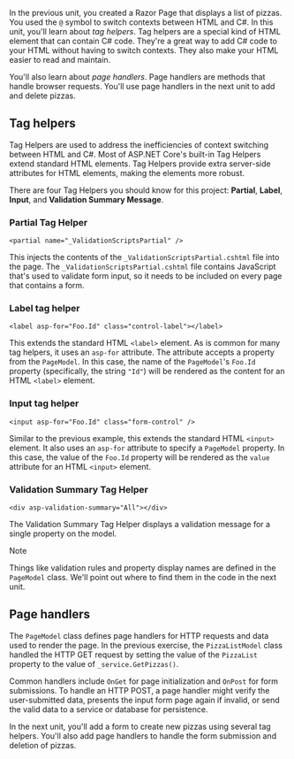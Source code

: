 In the previous unit, you created a Razor Page that displays a list of pizzas. You used the `@` symbol to switch contexts between HTML and C#. In this unit, you'll learn about *tag helpers*. Tag helpers are a special kind of HTML element that can contain C# code. They're a great way to add C# code to your HTML without having to switch contexts. They also make your HTML easier to read and maintain.

You'll also learn about *page handlers*. Page handlers are methods that handle browser requests. You'll use page handlers in the next unit to add and delete pizzas.

## Tag helpers

Tag Helpers are used to address the inefficiencies of context switching between HTML and C#. Most of ASP.NET Core's built-in Tag Helpers extend standard HTML elements. Tag Helpers provide extra server-side attributes for HTML elements, making the elements more robust.

There are four Tag Helpers you should know for this project: **Partial**, **Label**, **Input**, and **Validation Summary Message**.

### Partial Tag Helper

```cshtml
<partial name="_ValidationScriptsPartial" />
```

This injects the contents of the `_ValidationScriptsPartial.cshtml` file into the page. The `_ValidationScriptsPartial.cshtml` file contains JavaScript that's used to validate form input, so it needs to be included on every page that contains a form.

### Label tag helper

```cshtml
<label asp-for="Foo.Id" class="control-label"></label>
```

This extends the standard HTML `<label>` element. As is common for many tag helpers, it uses an `asp-for` attribute. The attribute accepts a property from the `PageModel`. In this case, the name of the `PageModel`'s `Foo.Id` property (specifically, the string `"Id"`) will be rendered as the content for an HTML `<label>` element.

### Input tag helper

```cshtml
<input asp-for="Foo.Id" class="form-control" />
```

Similar to the previous example, this extends the standard HTML `<input>` element. It also uses an `asp-for` attribute to specify a `PageModel` property. In this case, the value of the `Foo.Id` property will be rendered as the `value` attribute for an HTML `<input>` element.

### Validation Summary Tag Helper

```cshtml
<div asp-validation-summary="All"></div>
```

The Validation Summary Tag Helper displays a validation message for a single property on the model.

> [!NOTE]
> Things like validation rules and property display names are defined in the `PageModel` class. We'll point out where to find them in the code in the next unit.

## Page handlers

The `PageModel` class defines page handlers for HTTP requests and data used to render the page. In the previous exercise, the `PizzaListModel` class handled the HTTP GET request by setting the value of the `PizzaList` property to the value of `_service.GetPizzas()`.

Common handlers include `OnGet` for page initialization and `OnPost` for form submissions. To handle an HTTP POST, a page handler might verify the user-submitted data, presents the input form page again if invalid, or send the valid data to a service or database for persistence.

In the next unit, you'll add a form to create new pizzas using several tag helpers. You'll also add page handlers to handle the form submission and deletion of pizzas.
